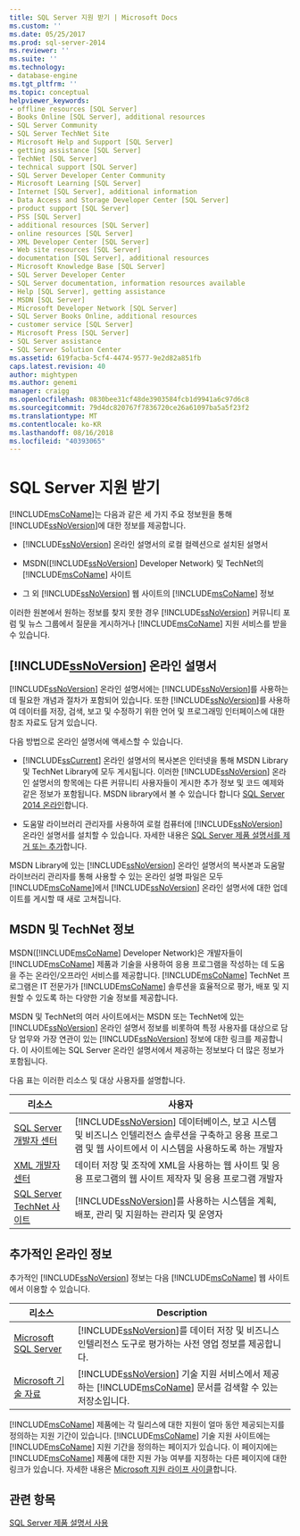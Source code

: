 ```yaml
---
title: SQL Server 지원 받기 | Microsoft Docs
ms.custom: ''
ms.date: 05/25/2017
ms.prod: sql-server-2014
ms.reviewer: ''
ms.suite: ''
ms.technology:
- database-engine
ms.tgt_pltfrm: ''
ms.topic: conceptual
helpviewer_keywords:
- offline resources [SQL Server]
- Books Online [SQL Server], additional resources
- SQL Server Community
- SQL Server TechNet Site
- Microsoft Help and Support [SQL Server]
- getting assistance [SQL Server]
- TechNet [SQL Server]
- technical support [SQL Server]
- SQL Server Developer Center Community
- Microsoft Learning [SQL Server]
- Internet [SQL Server], additional information
- Data Access and Storage Developer Center [SQL Server]
- product support [SQL Server]
- PSS [SQL Server]
- additional resources [SQL Server]
- online resources [SQL Server]
- XML Developer Center [SQL Server]
- Web site resources [SQL Server]
- documentation [SQL Server], additional resources
- Microsoft Knowledge Base [SQL Server]
- SQL Server Developer Center
- SQL Server documentation, information resources available
- Help [SQL Server], getting assistance
- MSDN [SQL Server]
- Microsoft Developer Network [SQL Server]
- SQL Server Books Online, additional resources
- customer service [SQL Server]
- Microsoft Press [SQL Server]
- SQL Server assistance
- SQL Server Solution Center
ms.assetid: 619facba-5cf4-4474-9577-9e2d82a851fb
caps.latest.revision: 40
author: mightypen
ms.author: genemi
manager: craigg
ms.openlocfilehash: 0830bee31cf48de3903584fcb1d9941a6c97d6c8
ms.sourcegitcommit: 79d4dc820767f7836720ce26a61097ba5a5f23f2
ms.translationtype: MT
ms.contentlocale: ko-KR
ms.lasthandoff: 08/16/2018
ms.locfileid: "40393065"
---
```

# <a name="getting-sql-server-assistance"></a>SQL Server 지원 받기
  [!INCLUDE[msCoName](../includes/msconame-md.md)]는 다음과 같은 세 가지 주요 정보원을 통해 [!INCLUDE[ssNoVersion](../includes/ssnoversion-md.md)]에 대한 정보를 제공합니다.  
  
-   [!INCLUDE[ssNoVersion](../includes/ssnoversion-md.md)] 온라인 설명서의 로컬 컬렉션으로 설치된 설명서  
  
-   MSDN([!INCLUDE[ssNoVersion](../includes/ssnoversion-md.md)] Developer Network) 및 TechNet의 [!INCLUDE[msCoName](../includes/msconame-md.md)] 사이트  
  
-   그 외 [!INCLUDE[ssNoVersion](../includes/ssnoversion-md.md)] 웹 사이트의 [!INCLUDE[msCoName](../includes/msconame-md.md)] 정보  
  
 이러한 원본에서 원하는 정보를 찾지 못한 경우 [!INCLUDE[ssNoVersion](../includes/ssnoversion-md.md)] 커뮤니티 포럼 및 뉴스 그룹에서 질문을 게시하거나 [!INCLUDE[msCoName](../includes/msconame-md.md)] 지원 서비스를 받을 수 있습니다.  
  
## <a name="includessnoversionincludesssnoversion-mdmd-books-online"></a>[!INCLUDE[ssNoVersion](../includes/ssnoversion-md.md)] 온라인 설명서  
 [!INCLUDE[ssNoVersion](../includes/ssnoversion-md.md)] 온라인 설명서에는 [!INCLUDE[ssNoVersion](../includes/ssnoversion-md.md)]를 사용하는 데 필요한 개념과 절차가 포함되어 있습니다. 또한 [!INCLUDE[ssNoVersion](../includes/ssnoversion-md.md)]를 사용하여 데이터를 저장, 검색, 보고 및 수정하기 위한 언어 및 프로그래밍 인터페이스에 대한 참조 자료도 담겨 있습니다.  
  
 다음 방법으로 온라인 설명서에 액세스할 수 있습니다.  
  
-   [!INCLUDE[ssCurrent](../includes/sscurrent-md.md)] 온라인 설명서의 복사본은 인터넷을 통해 MSDN Library 및 TechNet Library에 모두 게시됩니다. 이러한 [!INCLUDE[ssNoVersion](../includes/ssnoversion-md.md)] 온라인 설명서의 항목에는 다른 커뮤니티 사용자들이 게시한 추가 정보 및 코드 예제와 같은 정보가 포함됩니다. MSDN library에서 볼 수 있습니다 합니다 [SQL Server 2014 온라인](../2014-toc/index.md)합니다.  
  
-   도움말 라이브러리 관리자를 사용하여 로컬 컴퓨터에 [!INCLUDE[ssNoVersion](../includes/ssnoversion-md.md)] 온라인 설명서를 설치할 수 있습니다. 자세한 내용은 [SQL Server 제품 설명서를 제거 또는 추가](../2014-toc/books-online-for-sql-server-2014.md)합니다.  
  
 MSDN Library에 있는 [!INCLUDE[ssNoVersion](../includes/ssnoversion-md.md)] 온라인 설명서의 복사본과 도움말 라이브러리 관리자를 통해 사용할 수 있는 온라인 설명 파일은 모두 [!INCLUDE[msCoName](../includes/msconame-md.md)]에서 [!INCLUDE[ssNoVersion](../includes/ssnoversion-md.md)] 온라인 설명서에 대한 업데이트를 게시할 때 새로 고쳐집니다.  
  
## <a name="information-on-msdn-and-technet"></a>MSDN 및 TechNet 정보  
 MSDN([!INCLUDE[msCoName](../includes/msconame-md.md)] Developer Network)은 개발자들이 [!INCLUDE[msCoName](../includes/msconame-md.md)] 제품과 기술을 사용하여 응용 프로그램을 작성하는 데 도움을 주는 온라인/오프라인 서비스를 제공합니다. [!INCLUDE[msCoName](../includes/msconame-md.md)] TechNet 프로그램은 IT 전문가가 [!INCLUDE[msCoName](../includes/msconame-md.md)] 솔루션을 효율적으로 평가, 배포 및 지원할 수 있도록 하는 다양한 기술 정보를 제공합니다.  
  
 MSDN 및 TechNet의 여러 사이트에서는 MSDN 또는 TechNet에 있는 [!INCLUDE[ssNoVersion](../includes/ssnoversion-md.md)] 온라인 설명서 정보를 비롯하여 특정 사용자를 대상으로 담당 업무와 가장 연관이 있는 [!INCLUDE[ssNoVersion](../includes/ssnoversion-md.md)] 정보에 대한 링크를 제공합니다. 이 사이트에는 SQL Server 온라인 설명서에서 제공하는 정보보다 더 많은 정보가 포함됩니다.  
  
 다음 표는 이러한 리소스 및 대상 사용자를 설명합니다.  
  
|리소스|사용자|  
|--------------|--------------|  
|[SQL Server 개발자 센터](http://msdn.microsoft.com/sqlserver/)|[!INCLUDE[ssNoVersion](../includes/ssnoversion-md.md)] 데이터베이스, 보고 시스템 및 비즈니스 인텔리전스 솔루션을 구축하고 응용 프로그램 및 웹 사이트에서 이 시스템을 사용하도록 하는 개발자|  
|[XML 개발자 센터](http://go.microsoft.com/fwlink/?LinkId=42458)|데이터 저장 및 조작에 XML을 사용하는 웹 사이트 및 응용 프로그램의 웹 사이트 제작자 및 응용 프로그램 개발자|  
|[SQL Server TechNet 사이트](http://technet.microsoft.com/sqlserver/dn135309)|[!INCLUDE[ssNoVersion](../includes/ssnoversion-md.md)]를 사용하는 시스템을 계획, 배포, 관리 및 지원하는 관리자 및 운영자|  
  
## <a name="additional-online-information"></a>추가적인 온라인 정보  
 추가적인 [!INCLUDE[ssNoVersion](../includes/ssnoversion-md.md)] 정보는 다음 [!INCLUDE[msCoName](../includes/msconame-md.md)] 웹 사이트에서 이용할 수 있습니다.  
  
|리소스|Description|  
|--------------|-----------------|  
|[Microsoft SQL Server](http://go.microsoft.com/fwlink/?linkid=8504)|[!INCLUDE[ssNoVersion](../includes/ssnoversion-md.md)]를 데이터 저장 및 비즈니스 인텔리전스 도구로 평가하는 사전 영업 정보를 제공합니다.|  
|[Microsoft 기술 자료](http://go.microsoft.com/fwlink/?LinkId=42461)|[!INCLUDE[ssNoVersion](../includes/ssnoversion-md.md)] 기술 지원 서비스에서 제공하는 [!INCLUDE[msCoName](../includes/msconame-md.md)] 문서를 검색할 수 있는 저장소입니다.|    
  
 [!INCLUDE[msCoName](../includes/msconame-md.md)] 제품에는 각 릴리스에 대한 지원이 얼마 동안 제공되는지를 정의하는 지원 기간이 있습니다. [!INCLUDE[msCoName](../includes/msconame-md.md)] 기술 지원 사이트에는 [!INCLUDE[msCoName](../includes/msconame-md.md)] 지원 기간을 정의하는 페이지가 있습니다. 이 페이지에는 [!INCLUDE[msCoName](../includes/msconame-md.md)] 제품에 대한 지원 가능 여부를 지정하는 다른 페이지에 대한 링크가 있습니다. 자세한 내용은 [Microsoft 지원 라이프 사이클](http://go.microsoft.com/fwlink/?LinkId=98306)합니다.  
  
## <a name="see-also"></a>관련 항목  
 [SQL Server 제품 설명서 사용](../2014-toc/books-online-for-sql-server-2014.md)  
  
  
